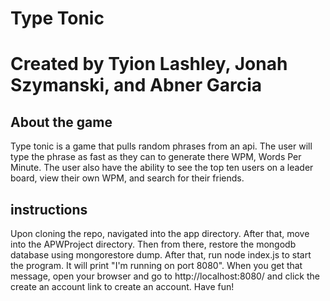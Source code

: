 # Type Tonic
# Created by Tyion Lashley, Jonah Szymanski, and Abner Garcia

## About the game
Type tonic is a game that pulls random phrases from an api. The user will type the phrase as fast as they can to generate there WPM, Words Per Minute. The user also have the ability to see the top ten users on a leader board, view their own WPM, and search for their friends.

## instructions
Upon cloning the repo, navigated into the app directory. After that, move into the APWProject directory. Then from there, restore the mongodb database using mongorestore dump. After that, run node index.js to start the program. 
It will print "I'm running on port 8080".
When you get that message, open your browser and go to http://localhost:8080/ and click the create an account link to create an account. 
Have fun!
